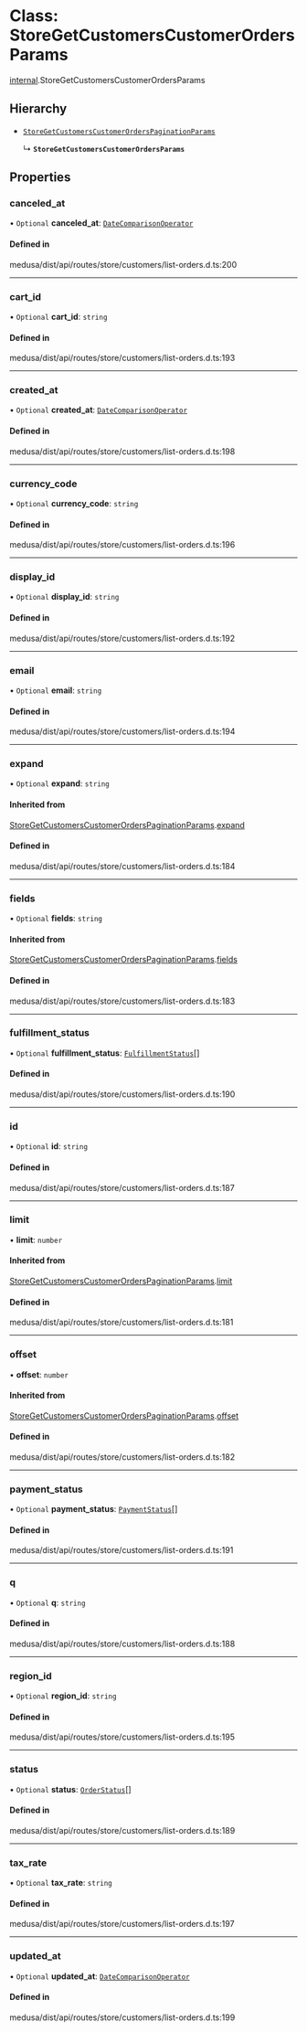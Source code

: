 # Class: StoreGetCustomersCustomerOrdersParams

[internal](../modules/internal-34.md).StoreGetCustomersCustomerOrdersParams

## Hierarchy

- [`StoreGetCustomersCustomerOrdersPaginationParams`](internal-34.StoreGetCustomersCustomerOrdersPaginationParams.md)

  ↳ **`StoreGetCustomersCustomerOrdersParams`**

## Properties

### canceled\_at

• `Optional` **canceled\_at**: [`DateComparisonOperator`](internal-2.DateComparisonOperator.md)

#### Defined in

medusa/dist/api/routes/store/customers/list-orders.d.ts:200

___

### cart\_id

• `Optional` **cart\_id**: `string`

#### Defined in

medusa/dist/api/routes/store/customers/list-orders.d.ts:193

___

### created\_at

• `Optional` **created\_at**: [`DateComparisonOperator`](internal-2.DateComparisonOperator.md)

#### Defined in

medusa/dist/api/routes/store/customers/list-orders.d.ts:198

___

### currency\_code

• `Optional` **currency\_code**: `string`

#### Defined in

medusa/dist/api/routes/store/customers/list-orders.d.ts:196

___

### display\_id

• `Optional` **display\_id**: `string`

#### Defined in

medusa/dist/api/routes/store/customers/list-orders.d.ts:192

___

### email

• `Optional` **email**: `string`

#### Defined in

medusa/dist/api/routes/store/customers/list-orders.d.ts:194

___

### expand

• `Optional` **expand**: `string`

#### Inherited from

[StoreGetCustomersCustomerOrdersPaginationParams](internal-34.StoreGetCustomersCustomerOrdersPaginationParams.md).[expand](internal-34.StoreGetCustomersCustomerOrdersPaginationParams.md#expand)

#### Defined in

medusa/dist/api/routes/store/customers/list-orders.d.ts:184

___

### fields

• `Optional` **fields**: `string`

#### Inherited from

[StoreGetCustomersCustomerOrdersPaginationParams](internal-34.StoreGetCustomersCustomerOrdersPaginationParams.md).[fields](internal-34.StoreGetCustomersCustomerOrdersPaginationParams.md#fields)

#### Defined in

medusa/dist/api/routes/store/customers/list-orders.d.ts:183

___

### fulfillment\_status

• `Optional` **fulfillment\_status**: [`FulfillmentStatus`](../enums/internal.FulfillmentStatus.md)[]

#### Defined in

medusa/dist/api/routes/store/customers/list-orders.d.ts:190

___

### id

• `Optional` **id**: `string`

#### Defined in

medusa/dist/api/routes/store/customers/list-orders.d.ts:187

___

### limit

• **limit**: `number`

#### Inherited from

[StoreGetCustomersCustomerOrdersPaginationParams](internal-34.StoreGetCustomersCustomerOrdersPaginationParams.md).[limit](internal-34.StoreGetCustomersCustomerOrdersPaginationParams.md#limit)

#### Defined in

medusa/dist/api/routes/store/customers/list-orders.d.ts:181

___

### offset

• **offset**: `number`

#### Inherited from

[StoreGetCustomersCustomerOrdersPaginationParams](internal-34.StoreGetCustomersCustomerOrdersPaginationParams.md).[offset](internal-34.StoreGetCustomersCustomerOrdersPaginationParams.md#offset)

#### Defined in

medusa/dist/api/routes/store/customers/list-orders.d.ts:182

___

### payment\_status

• `Optional` **payment\_status**: [`PaymentStatus`](../enums/internal.PaymentStatus.md)[]

#### Defined in

medusa/dist/api/routes/store/customers/list-orders.d.ts:191

___

### q

• `Optional` **q**: `string`

#### Defined in

medusa/dist/api/routes/store/customers/list-orders.d.ts:188

___

### region\_id

• `Optional` **region\_id**: `string`

#### Defined in

medusa/dist/api/routes/store/customers/list-orders.d.ts:195

___

### status

• `Optional` **status**: [`OrderStatus`](../enums/internal.OrderStatus.md)[]

#### Defined in

medusa/dist/api/routes/store/customers/list-orders.d.ts:189

___

### tax\_rate

• `Optional` **tax\_rate**: `string`

#### Defined in

medusa/dist/api/routes/store/customers/list-orders.d.ts:197

___

### updated\_at

• `Optional` **updated\_at**: [`DateComparisonOperator`](internal-2.DateComparisonOperator.md)

#### Defined in

medusa/dist/api/routes/store/customers/list-orders.d.ts:199
